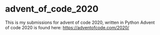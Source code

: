 # advent_of_code_2020
This is my submissions for advent of code 2020, written in Python
Advent of code 2020 is found here: https://adventofcode.com/2020/
